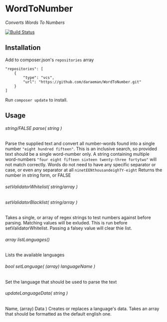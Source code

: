 # WordToNumber

*Converts Words To Numbers*

[![Build Status](https://travis-ci.org/daraeman/WordToNumber.png?branch=master)](https://travis-ci.org/daraeman/WordToNumber)

## Installation

Add to composer.json's `repositories` array

    "repositories": [
        {
            "type": "vcs",
            "url": "https://github.com/daraeman/WordToNumber.git"
        }
    ]

Run `composer update` to install.

## Usage

###### string/FALSE parse( string )
Parse the supplied text and convert all number-words found into a single number `"eight hundred fifteen"`.
This is an inclusive search, so provided text should be a single word-number only.
A string containing multiple word-numbers `"four eight fifteen sixteen twenty-three fortytwo"` will not match correctly. Words do not need to have any specific separator or case, or even any separator at all `ninetEENthousandeighTY-eight`
Returns the number in string form, or FALSE

###### setValidatorWhitelist( string/array )
###### setValidatorBlacklist( string/array )
Takes a single, or array of regex strings to test numbers against before parsing. Matching values will be exluded. This is run before setValidatorWhitelist. Passing a falsey value will clear thie list.


###### array listLanguages()
Lists the available languages

###### bool setLanguage( (array) languageName )
Set the language that should be used to parse the text

###### updateLanguageData( string )
Name, (array) Data ) Creates or replaces a language's data. Takes an array that should be formatted as the default english one.
